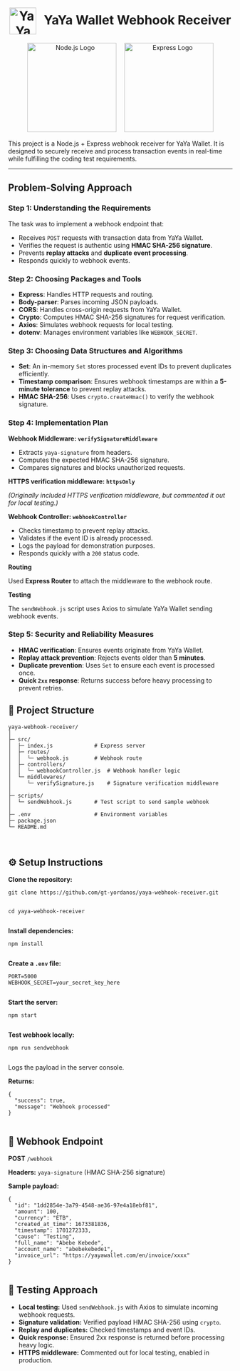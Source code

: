 <body>
  <h1 align="center">
    <img src="https://play-lh.googleusercontent.com/Ui8o3sP8Ycapx6nnZE3NbVTsg-JkcCra98yDeI_wEzBCTaNSFWxnQrggCUelbagQ8g" alt="YaYa Wallet Logo" width="60" style="vertical-align: middle; margin-right: 10px;" />
    YaYa Wallet Webhook Receiver
  </h1>

  <p align="center">
    <img src="https://i0.wp.com/compositecode.blog/wp-content/uploads/2018/07/1200px-node-js_logo.png?fit=863%2C528&ssl=1" alt="Node.js Logo" width="200" style="margin-right: 15px;" />
    <img src="https://www.softude.com/wp-content/uploads/36.webp" alt="Express Logo" width="200"/>
  </p>

  
  <p>
    This project is a <span class="highlight">Node.js + Express webhook receiver</span> for YaYa Wallet.
    It is designed to securely receive and process transaction events in real-time while fulfilling the coding test requirements.
  </p>

  <hr>

  <h2>Problem-Solving Approach</h2>

  <h3>Step 1: Understanding the Requirements</h3>
  <p>The task was to implement a webhook endpoint that:</p>
  <ul>
    <li>Receives <code>POST</code> requests with transaction data from YaYa Wallet.</li>
    <li>Verifies the request is authentic using <strong>HMAC SHA-256 signature</strong>.</li>
    <li>Prevents <strong>replay attacks</strong> and <strong>duplicate event processing</strong>.</li>
    <li>Responds quickly to webhook events.</li>
  </ul>

  <h3>Step 2: Choosing Packages and Tools</h3>
  <ul>
    <li><strong>Express</strong>: Handles HTTP requests and routing.</li>
    <li><strong>Body-parser</strong>: Parses incoming JSON payloads.</li>
    <li><strong>CORS</strong>: Handles cross-origin requests from YaYa Wallet.</li>
    <li><strong>Crypto</strong>: Computes HMAC SHA-256 signatures for request verification.</li>
    <li><strong>Axios</strong>: Simulates webhook requests for local testing.</li>
    <li><strong>dotenv</strong>: Manages environment variables like <code>WEBHOOK_SECRET</code>.</li>
  </ul>

  <h3>Step 3: Choosing Data Structures and Algorithms</h3>
  <ul>
    <li><strong>Set</strong>: An in-memory <code>Set</code> stores processed event IDs to prevent duplicates efficiently.</li>
    <li><strong>Timestamp comparison</strong>: Ensures webhook timestamps are within a <strong>5-minute tolerance</strong> to prevent replay attacks.</li>
    <li><strong>HMAC SHA-256</strong>: Uses <code>crypto.createHmac()</code> to verify the webhook signature.</li>
  </ul>

  <h3>Step 4: Implementation Plan</h3>
  <p><strong>Webhook Middleware: <code>verifySignatureMiddleware</code></strong></p>
  <ul>
    <li>Extracts <code>yaya-signature</code> from headers.</li>
    <li>Computes the expected HMAC SHA-256 signature.</li>
    <li>Compares signatures and blocks unauthorized requests.</li>
  </ul>

  <p><strong>HTTPS verification middleware: <code>httpsOnly</code></strong></p>
  <p><em>(Originally included HTTPS verification middleware, but commented it out for local testing.)</em></p>

  <p><strong>Webhook Controller: <code>webhookController</code></strong></p>
  <ul>
    <li>Checks timestamp to prevent replay attacks.</li>
    <li>Validates if the event ID is already processed.</li>
    <li>Logs the payload for demonstration purposes.</li>
    <li>Responds quickly with a <code>200</code> status code.</li>
  </ul>

  <p><strong>Routing</strong></p>
  <p>Used <strong>Express Router</strong> to attach the middleware to the webhook route.</p>

  <p><strong>Testing</strong></p>
  <p>The <code>sendWebhook.js</code> script uses Axios to simulate YaYa Wallet sending webhook events.</p>

  <h3>Step 5: Security and Reliability Measures</h3>
  <ul>
    <li><strong>HMAC verification</strong>: Ensures events originate from YaYa Wallet.</li>
    <li><strong>Replay attack prevention</strong>: Rejects events older than <strong>5 minutes</strong>.</li>
    <li><strong>Duplicate prevention</strong>: Uses <code>Set</code> to ensure each event is processed once.</li>
    <li><strong>Quick <code>2xx</code> response</strong>: Returns success before heavy processing to prevent retries.</li>
  </ul>

  <div class="container">
    <h2>📂 Project Structure</h2>
    <pre><code>yaya-webhook-receiver/
│
├─ src/
│  ├─ index.js             # Express server
│  ├─ routes/
│  │  └─ webhook.js        # Webhook route
│  ├─ controllers/
│  │  └─ webhookController.js  # Webhook handler logic
│  └─ middlewares/
│     └─ verifySignature.js    # Signature verification middleware
│
├─ scripts/
│  └─ sendWebhook.js       # Test script to send sample webhook
│
├─ .env                    # Environment variables
├─ package.json
└─ README.md</code></pre>
  </div>

  <div>
  <br/>
  <h2>⚙️ Setup Instructions</h2>

  <p><strong>Clone the repository:</strong></p>
  <pre><code>git clone https://github.com/gt-yordanos/yaya-webhook-receiver.git
  </code></pre>

  <pre><code>cd yaya-webhook-receiver
  </code></pre>

  <p><strong>Install dependencies:</strong></p>
  <pre><code>npm install
  </code></pre>

  <p><strong>Create a <code>.env</code> file:</strong></p>
  <pre><code>PORT=5000
WEBHOOK_SECRET=your_secret_key_here
  </code></pre>

  <p><strong>Start the server:</strong></p>
  <pre><code>npm start
  </code></pre>

  <p><strong>Test webhook locally:</strong></p>
  <pre><code>npm run sendwebhook
  </code></pre>

  <p>Logs the payload in the server console.</p>

  <p><strong>Returns:</strong></p>
  <pre><code>{
  "success": true,
  "message": "Webhook processed"
}
  </code></pre>

  <h2>📌 Webhook Endpoint</h2>

  <p><strong>POST</strong> <code>/webhook</code></p>
  <p><strong>Headers:</strong> <code>yaya-signature</code> (HMAC SHA-256 signature)</p>

  <p><strong>Sample payload:</strong></p>
  <pre><code>{
  "id": "1dd2854e-3a79-4548-ae36-97e4a18ebf81",
  "amount": 100,
  "currency": "ETB",
  "created_at_time": 1673381836,
  "timestamp": 1701272333,
  "cause": "Testing",
  "full_name": "Abebe Kebede",
  "account_name": "abebekebede1",
  "invoice_url": "https://yayawallet.com/en/invoice/xxxx"
}
  </code></pre>

  <h2>🧪 Testing Approach</h2>

  <ul>
    <li><strong>Local testing:</strong> Used <code>sendWebhook.js</code> with Axios to simulate incoming webhook requests.</li>
    <li><strong>Signature validation:</strong> Verified payload HMAC SHA-256 using <code>crypto</code>.</li>
    <li><strong>Replay and duplicates:</strong> Checked timestamps and event IDs.</li>
    <li><strong>Quick response:</strong> Ensured 2xx response is returned before processing heavy logic.</li>
    <li><strong>HTTPS middleware:</strong> Commented out for local testing, enabled in production.</li>
  </ul>

</div>

</body>
</html>

